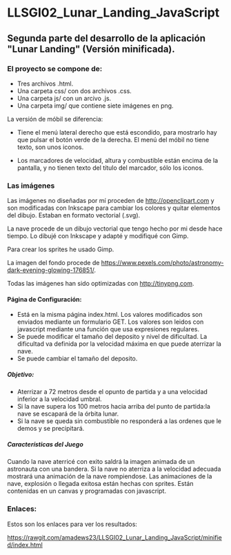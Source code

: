 # LLSGI02_Lunar_Landing_JavaScript
## Segunda parte del desarrollo de la aplicación "Lunar Landing" (Versión minificada). 

### El proyecto se compone de:
* Tres archivos .html. 
* Una carpeta css/ con dos archivos .css.
* Una carpeta js/ con un arcivo .js. 
* Una carpeta img/ que contiene siete imágenes en png.

La versión de móbil se diferencia:
  * Tiene el menú lateral derecho que está escondido, para mostrarlo hay que pulsar el botón verde de la derecha. El menú del móbil no tiene texto, son unos iconos.
    
  * Los marcadores de velocidad, altura y combustible están encima de la pantalla, y no tienen texto del título del marcador, sólo los iconos.

### Las imágenes
Las imágenes no diseñadas por mí proceden de http://openclipart.com y son modificadas con Inkscape para cambiar los colores y quitar elementos del dibujo. Estaban en formato vectorial (.svg).

La nave procede de un dibujo vectorial que tengo hecho por mi desde hace tiempo. Lo dibujé con Inkscape y adapté y modifiqué con Gimp. 

Para crear los sprites he usado Gimp. 

La imagen del fondo procede de https://www.pexels.com/photo/astronomy-dark-evening-glowing-176851/. 

Todas las imágenes han sido optimizadas con http://tinypng.com.  

 
#### Página de Configuración:
* Está  en la misma página index.html. Los valores modificados son enviados mediante un formulario GET. Los valores son leidos con javascript mediante una función que usa expresiones regulares.
* Se puede modificar  el tamaño del deposito y nivel de dificultad. La dificultad va definida por la velocidad máxima en que puede aterrizar la nave.
* Se puede cambiar el tamaño del deposito.
##### Objetivo:
* Aterrizar a 72 metros desde el opunto de partida y a una velocidad inferior a la velocidad umbral.
* Si la nave supera los 100 metros hacia arriba del punto de partida:la nave se escapará de la órbita lunar.
* Si la nave se queda sin combustible no responderá a las ordenes que le demos y se precipitará.
##### Características del Juego  
Cuando la nave aterricé con exito saldrá la imagen animada de un astronauta con una bandera.
Si la nave no aterriza a la velocidad adecuada mostrará una animación de la nave rompiendose.
Las animaciones de la nave, explosión o llegada exitosa están hechas con sprites. Están contenidas en un canvas y programadas con javascript.

### Enlaces:
Estos son los enlaces para ver los resultados:
  
  https://rawgit.com/amadews23/LLSGI02_Lunar_Landing_JavaScript/minified/index.html



